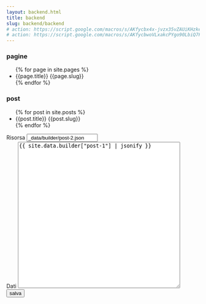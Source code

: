 ```yaml
---
layout: backend.html
title: backend
slug: backend/backend
# action: https://script.google.com/macros/s/AKfycbx4x-jvzx35vZAUiKHzkeB3hHCbqBPbaR09UD78_o3UtTGaqIM/dev
# action: https://script.google.com/macros/s/AKfycbwoVLxakcPYgo90LbiQ7F2P-ikPeKf3I0F9yFUjFvU/dev
---
```

<h3>pagine</h3>
<ul>
{% for page in site.pages %}
  <li>{{page.title}} {{page.slug}} </li>
{% endfor %}
  </ul>
  
  <h3>post</h3>
  
<ul>
{% for post in site.posts %}
  <li>{{post.title}} {{post.slug}} </li>
{% endfor %}
  </ul>  
<form action="https://script.google.com/macros/s/AKfycbx4x-jvzx35vZAUiKHzkeB3hHCbqBPbaR09UD78_o3UtTGaqIM/exec" method="post">
<input type="hidden" name="key" value="_data/builder/post-2.json" />
<div>
<label>Risorsa</label> <input type="text" name="resource" value="_data/builder/post-2.json" />
</div>
<div>
  <label>Dati</label> <textarea name="data" cols="50" rows="25">{{ site.data.builder["post-1"] | jsonify }}</textarea>
</div>
<div class="text-center">
  <button name="submit_data" type="submit" class="btn btn-primary">salva</button>
</div>
</form>
